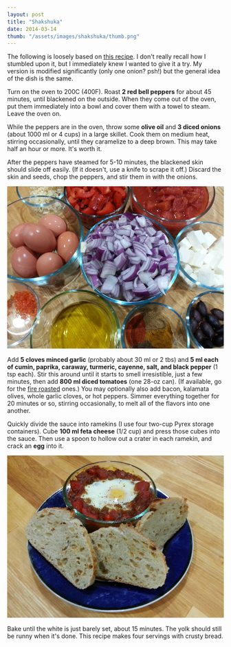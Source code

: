```yaml
---
layout: post
title: "Shakshuka"
date: 2014-03-14
thumb: "/assets/images/shakshuka/thumb.png"
---
```


The following is loosely based on [this recipe](http://www.davidlebovitz.com/2013/02/shakshuka-recipe-eggs). 
I don't really recall how I stumbled upon it, but I immediately knew I wanted to give it a try. 
My version is modified significantly (only one onion? psh!) but the general idea of the dish is the same. 

Turn on the oven to 200C (400F). 
Roast **2 red bell peppers** for about 45 minutes, until blackened on the outside. 
When they come out of the oven, put them immediately into a bowl and cover them with a towel to steam. 
Leave the oven on. 

While the peppers are in the oven, throw some **olive oil** and **3 diced onions** (about 1000 ml or 4 cups) in a large skillet. 
Cook them on medium heat, stirring occasionally, until they caramelize to a deep brown. 
This may take half an hour or more. 
It's worth it. 

After the peppers have steamed for 5-10 minutes, the blackened skin should slide off easily. 
(If it doesn't, use a knife to scrape it off.) 
Discard the skin and seeds, chop the peppers, and stir them in with the onions. 

![](/assets/images/shakshuka/ingredients.jpg)

Add **5 cloves minced garlic** (probably about 30 ml or 2 tbs) and **5 ml each of cumin, paprika, caraway, turmeric, cayenne, salt, and black pepper** (1 tsp each). 
Stir this around until it starts to smell irresistible, just a few minutes, then add **800 ml diced tomatoes** (one 28-oz can). 
(If available, go for the [fire roasted](https://www.muirglen.com/) ones.) 
You may optionally also add bacon, kalamata olives, whole garlic cloves, or hot peppers. 
Simmer everything together for 20 minutes or so, stirring occasionally, to melt all of the flavors into one another. 

Quickly divide the sauce into ramekins (I use four two-cup Pyrex storage containers). 
Cube **100 ml feta cheese** (1/2 cup) and press those cubes into the sauce. 
Then use a spoon to hollow out a crater in each ramekin, and crack an **egg** into it. 

![](/assets/images/shakshuka/finished.jpg)

Bake until the white is just barely set, about 15 minutes. 
The yolk should still be runny when it's done. 
This recipe makes four servings with crusty bread. 


